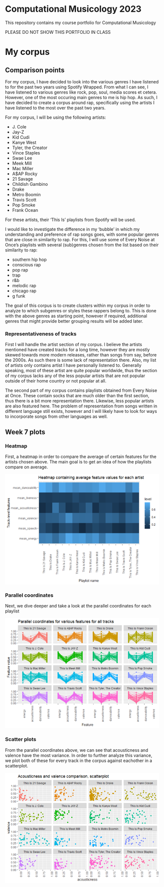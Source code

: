 Computational Musicology 2023
================

This repository contains my course portfolio for Computational
Musicology

PLEASE DO NOT SHOW THIS PORTFOLIO IN CLASS

# My corpus

## Comparison points

For my corpus, I have decided to look into the various genres I have
listened to for the past two years using Spotify Wrapped. From what I
can see, I have listened to various genres like rock, pop, soul, media
scores et cetera. However, one of the most occuring main genres to me is
hip hop. As such, I have decided to create a corpus around rap,
specifically using the artists I have listened to the most over the past
two years.

For my corpus, I will be using the following artists:

- J. Cole
- Jay-Z
- Kid Cudi
- Kanye West
- Tyler, the Creator
- Vince Staples
- Swae Lee
- Meek Mill
- Mac Miller
- A\$AP Rocky
- 21 Savage
- Childish Gambino
- Drake
- Metro Boomin
- Travis Scott
- Pop Smoke
- Frank Ocean

For these artists, their ‘This Is’ playlists from Spotify will be used.

I would like to investigate the difference in my ‘bubble’ in which my
understanding and preference of rap songs goes, with some popular genres
that are close in similarity to rap. For this, I will use some of Every
Noise at Once’s playlists with several (sub)genres chosen from the list
based on their similarity to rap:

- southern hip hop
- conscious rap
- pop rap
- trap
- r&b
- melodic rap
- chicago rap
- g funk

The goal of this corpus is to create clusters within my corpus in order
to analyze to which subgenres or styles these rappers belong to. This is
done with the above genres as starting point, however if required,
additional genres that might provide better grouping results will be
added later.

### Representativeness of tracks

First I will handle the artist section of my corpus. I believe the
artists mentioned have created tracks for a long time, however they are
mostly skewed towards more modern releases, rather than songs from say,
before the 2000s. As such there is some lack of representation there.
Also, my list of artists only contains artist I have personally listened
to. Generally speaking, most of these artist are quite popular
worldwide, thus the section of my corpus lacks any of the less popular
artists that are not popular outside of their home country or not
popular at all.

The second part of my corpus contains playlists obtained from Every
Noise at Once. These contain socks that are much older than the first
section, thus there is a bit more representation there. Likewise, less
popular artists are also featured here. The problem of representation
from songs written in different language still exists, however and I
will likely have to look for ways to incorporate songs from other
languages as well.

## Week 7 plots

### Heatmap

First, a heatmap in order to compare the average of certain features for
the artists chosen above. The main goal is to get an idea of how the
playlists compare on average.

![](index_files/figure-gfm/heatmap-1.png)<!-- -->

### Parallel coordinates

Next, we dive deeper and take a look at the parallel coordinates for
each playlist

![](index_files/figure-gfm/unnamed-chunk-1-1.png)<!-- -->

### Scatter plots

From the parallel coordinates above, we can see that acousticness and
valence have the most variance. In order to further analyze this
variance, we plot both of these for every track in the corpus against
eachother in a scatterplot.

![](index_files/figure-gfm/unnamed-chunk-2-1.png)<!-- -->
